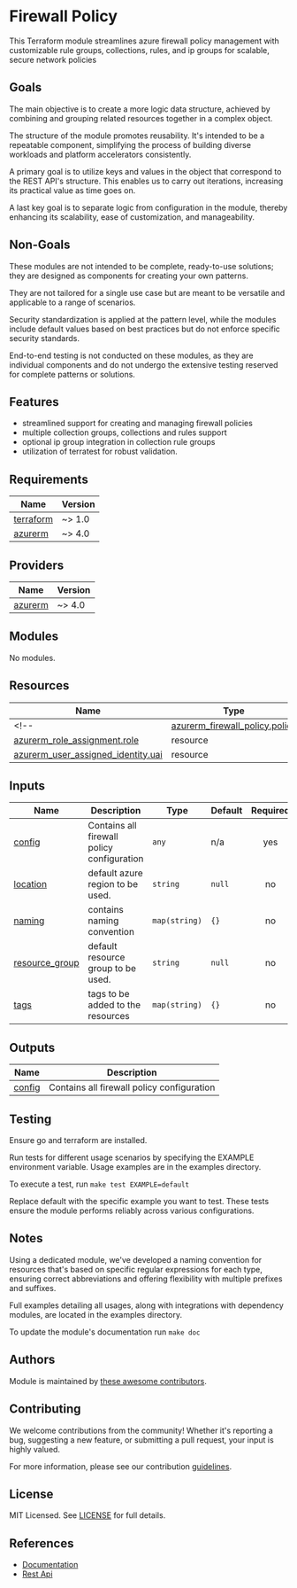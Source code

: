 # Firewall Policy

This Terraform module streamlines azure firewall policy management with customizable rule groups, collections, rules, and ip groups for scalable, secure network policies

## Goals

The main objective is to create a more logic data structure, achieved by combining and grouping related resources together in a complex object.

The structure of the module promotes reusability. It's intended to be a repeatable component, simplifying the process of building diverse workloads and platform accelerators consistently.

A primary goal is to utilize keys and values in the object that correspond to the REST API's structure. This enables us to carry out iterations, increasing its practical value as time goes on.

A last key goal is to separate logic from configuration in the module, thereby enhancing its scalability, ease of customization, and manageability.

## Non-Goals

These modules are not intended to be complete, ready-to-use solutions; they are designed as components for creating your own patterns.

They are not tailored for a single use case but are meant to be versatile and applicable to a range of scenarios.

Security standardization is applied at the pattern level, while the modules include default values based on best practices but do not enforce specific security standards.

End-to-end testing is not conducted on these modules, as they are individual components and do not undergo the extensive testing reserved for complete patterns or solutions.

## Features

- streamlined support for creating and managing firewall policies
- multiple collection groups, collections and rules support
- optional ip group integration in collection rule groups
- utilization of terratest for robust validation.

<!-- BEGIN_TF_DOCS -->
## Requirements

| Name | Version |
|------|---------|
| <a name="requirement_terraform"></a> [terraform](#requirement\_terraform) | ~> 1.0 |
| <a name="requirement_azurerm"></a> [azurerm](#requirement\_azurerm) | ~> 4.0 |

## Providers

| Name | Version |
|------|---------|
| <a name="provider_azurerm"></a> [azurerm](#provider\_azurerm) | ~> 4.0 |

## Modules

No modules.

## Resources

| Name | Type |
|------|------|
<!--| [azurerm_firewall_policy.policy](https://registry.terraform.io/providers/hashicorp/azurerm/latest/docs/resources/firewall_policy) | resource |-->
| [azurerm_role_assignment.role](https://registry.terraform.io/providers/hashicorp/azurerm/latest/docs/resources/role_assignment) | resource |
| [azurerm_user_assigned_identity.uai](https://registry.terraform.io/providers/hashicorp/azurerm/latest/docs/resources/user_assigned_identity) | resource |

## Inputs

| Name | Description | Type | Default | Required |
|------|-------------|------|---------|:--------:|
| <a name="input_config"></a> [config](#input\_config) | Contains all firewall policy configuration | `any` | n/a | yes |
| <a name="input_location"></a> [location](#input\_location) | default azure region to be used. | `string` | `null` | no |
| <a name="input_naming"></a> [naming](#input\_naming) | contains naming convention | `map(string)` | `{}` | no |
| <a name="input_resource_group"></a> [resource\_group](#input\_resource\_group) | default resource group to be used. | `string` | `null` | no |
| <a name="input_tags"></a> [tags](#input\_tags) | tags to be added to the resources | `map(string)` | `{}` | no |

## Outputs

| Name | Description |
|------|-------------|
| <a name="output_config"></a> [config](#output\_config) | Contains all firewall policy configuration |
<!-- END_TF_DOCS -->

## Testing

Ensure go and terraform are installed.

Run tests for different usage scenarios by specifying the EXAMPLE environment variable. Usage examples are in the examples directory.

To execute a test, run `make test EXAMPLE=default`

Replace default with the specific example you want to test. These tests ensure the module performs reliably across various configurations.

## Notes

Using a dedicated module, we've developed a naming convention for resources that's based on specific regular expressions for each type, ensuring correct abbreviations and offering flexibility with multiple prefixes and suffixes.

Full examples detailing all usages, along with integrations with dependency modules, are located in the examples directory.

To update the module's documentation run `make doc`

## Authors

Module is maintained by [these awesome contributors](https://github.com/cloudnationhq/terraform-azure-fwp/graphs/contributors).

## Contributing

We welcome contributions from the community! Whether it's reporting a bug, suggesting a new feature, or submitting a pull request, your input is highly valued.

For more information, please see our contribution [guidelines](./CONTRIBUTING.md).

## License

MIT Licensed. See [LICENSE](./LICENSE) for full details.

## References

- [Documentation](https://learn.microsoft.com/en-us/azure/firewall/policy-rule-sets)
- [Rest Api](https://learn.microsoft.com/en-us/rest/api/virtualnetwork/firewall-policies)

